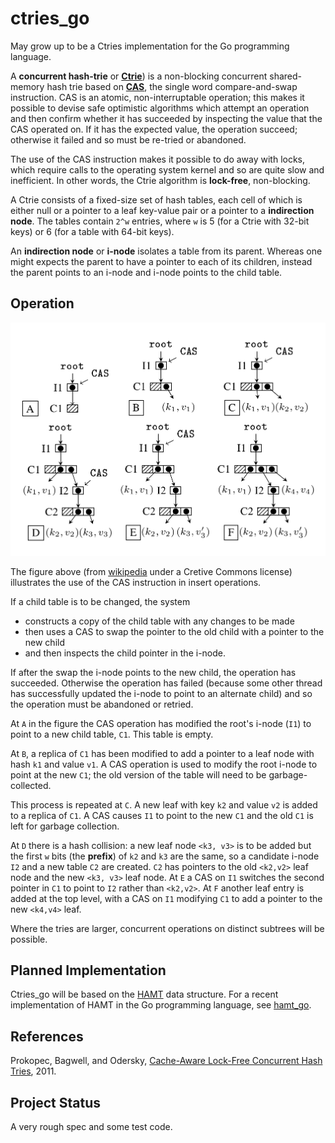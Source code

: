 <h1 class="libTop">ctries_go</h1>

May grow up to be a Ctries implementation for the Go programming language.

A **concurrent hash-trie** or
[**Ctrie**](https://en.wikipedia.org/wiki/Ctrie))
is a non-blocking concurrent
shared-memory hash trie based on
[**CAS**](https://en.wikipedia.org/wiki/Compare-and-swap),
the single word compare-and-swap instruction.  CAS is an atomic,
non-interruptable operation; this makes it possible to devise safe
optimistic
algorithms which attempt an operation and then confirm whether it has
succeeded by inspecting the value that the CAS operated on.  If it has
the expected value, the operation succeed; otherwise it failed and so
must be re-tried or abandoned.

The use of the CAS instruction makes it possible to do away with locks,
which require calls to the operating system kernel and so are quite slow and
inefficient.  In other words, the Ctrie algorithm is **lock-free**,
non-blocking.

A Ctrie consists of a fixed-size set of hash tables, each cell of which
is either null or a pointer to a leaf key-value pair or a pointer to a
**indirection node**.  The tables contain `2^w` entries, where `w` is 5
(for a Ctrie with 32-bit keys) or 6 (for a table with 64-bit keys).

An **indirection node** or **i-node** isolates a table from its parent.
Whereas one might expects the parent to have a pointer to each of its
children, instead the parent points to an i-node and i-node points to the
child table.

## Operation

![Figure illustrating Ctrie use of CAS](img/Ctrie-insert.png)

The figure above (from
[wikipedia](https://en.wikipedia.org/wiki/Ctrie) under a Cretive
Commons license)
illustrates the use of the CAS instruction in insert
operations.

If a child table is to be changed, the system

* constructs a copy of the child table with any changes to be made
* then uses a CAS to swap the pointer to the old child with a pointer to the new child
* and then inspects the child pointer in the i-node.

If after the
swap the i-node points to the new child, the operation has succeeded.
Otherwise the operation has failed (because some other thread has
successfully updated the i-node to point to an alternate child) and so
the operation must be abandoned or retried.

At `A` in the figure the CAS operation has modified the root's i-node (`I1`)
to point to a new
child table, `C1`.  This table is empty.

At `B`, a replica of `C1` has been modified to add a pointer to a leaf node
with hash `k1` and value `v1`.  A CAS operation is used to modify the
root i-node to point at the new `C1`; the old version of the table
will need to be garbage-collected.

This process is repeated at `C`.  A new leaf with key `k2` and value `v2`
is added to a replica of `C1`.  A CAS causes `I1` to point to the new
`C1` and the old `C1` is left for garbage collection.

At `D` there is a hash collision: a new leaf node `<k3, v3>` is to be
added but the first `w` bits (the **prefix**) of `k2` and `k3` are the same,
so a candidate i-node `I2` and a new table `C2` are created.  `C2` has
pointers to the old `<k2,v2>` leaf node and the new `<k3, v3>` leaf node.
At `E` a CAS on `I1` switches the second pointer in `C1` to point to `I2`
rather than `<k2,v2>`.  At `F` another leaf entry is added at the top
level, with a CAS on `I1` modifying `C1` to add a pointer to the new
`<k4,v4>` leaf.

Where the tries are larger, concurrent operations on distinct subtrees
will be possible.

## Planned Implementation

Ctries_go will be based on the
[HAMT](https://en.wikipedia.org/wiki/Hash_array_mapped_trie)
data structure.  For a recent implementation
of HAMT in the Go programming language, see
[hamt_go](https://jddixon.github.io/hamt_go).

## References

Prokopec, Bagwell, and Odersky,
[Cache-Aware Lock-Free Concurrent Hash Tries](http://infoscience.epfl.ch/record/166908/files/ctries-techreport.pdf),
2011.

## Project Status

A very rough spec and some test code.

